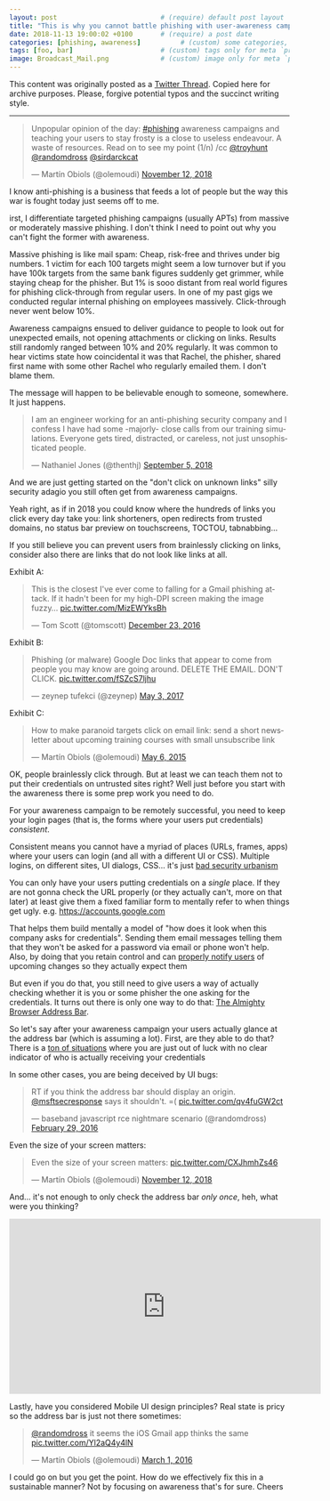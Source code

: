 ```yaml
---
layout: post                          # (require) default post layout
title: "This is why you cannot battle phishing with user-awareness campaigns"                   # (require) a string title
date: 2018-11-13 19:00:02 +0100       # (require) a post date
categories: [phishing, awareness]          # (custom) some categories, but makesure these categories already exists inside path of `category/`
tags: [foo, bar]                      # (custom) tags only for meta `property="article:tag"`
image: Broadcast_Mail.png             # (custom) image only for meta `property="og:image"`, save your image # inside path of `static/img/_posts`
---
```


This content was originally posted as a [Twitter Thread](https://twitter.com/olemoudi/status/1062127172629028864). Copied here for archive purposes. Please, forgive potential typos and the succinct writing style.

---

<blockquote class="twitter-tweet" data-lang="en"><p lang="en" dir="ltr">Unpopular opinion of the day: <a href="https://twitter.com/hashtag/phishing?src=hash&amp;ref_src=twsrc%5Etfw">#phishing</a> awareness campaigns and teaching your users to stay frosty is a close to useless endeavour. A waste of resources. Read on to see my point (1/n) /cc <a href="https://twitter.com/troyhunt?ref_src=twsrc%5Etfw">@troyhunt</a> <a href="https://twitter.com/randomdross?ref_src=twsrc%5Etfw">@randomdross</a> <a href="https://twitter.com/sirdarckcat?ref_src=twsrc%5Etfw">@sirdarckcat</a></p>&mdash; Martín Obiols (@olemoudi) <a href="https://twitter.com/olemoudi/status/1062127172629028864?ref_src=twsrc%5Etfw">November 12, 2018</a></blockquote>
<script async src="https://platform.twitter.com/widgets.js" charset="utf-8"></script>

I know anti-phishing is a business that feeds a lot of people but the way this war is fought today just seems off to me.

irst, I differentiate targeted phishing campaigns (usually APTs) from massive or moderately massive phishing. I don't think I need to point out why you can't fight the former with awareness.

Massive phishing is like mail spam: Cheap, risk-free and thrives under big numbers. 1 victim for each 100 targets might seem a low turnover but if you have 100k targets from the same bank figures suddenly get grimmer, while staying cheap for the phisher. But 1% is sooo distant from real world figures for phishing click-through from regular users. In one of my past gigs we conducted regular internal phishing on employees massively. Click-through never went below 10%.

Awareness campaigns ensued to deliver guidance to people to look out for unexpected emails, not opening attachments or clicking on links. Results still randomly ranged between 10% and 20% regularly. It was common to hear victims state how coincidental it was that Rachel, the phisher, shared first name with some other Rachel who regularly emailed them. I don't blame them.

The message will happen to be believable enough to someone, somewhere. It just happens.

<blockquote class="twitter-tweet" data-lang="en"><p lang="en" dir="ltr">I am an engineer working for an anti-phishing security company and I confess I have had some -majorly- close calls from our training simulations. Everyone gets tired, distracted, or careless, not just unsophisticated people.</p>&mdash; Nathaniel Jones (@thenthj) <a href="https://twitter.com/thenthj/status/1037474559849652225?ref_src=twsrc%5Etfw">September 5, 2018</a></blockquote>
<script async src="https://platform.twitter.com/widgets.js" charset="utf-8"></script>

And we are just getting started on the "don't click on unknown links" silly security adagio you still often get from awareness campaigns.

Yeah right, as if in 2018 you could know where the hundreds of links you click every day take you: link shorteners, open redirects from trusted domains, no status bar preview on touchscreens, TOCTOU, tabnabbing... 

If you still believe you can prevent users from brainlessly clicking on links, consider also there are links that do not look like links at all. 

Exhibit A: 

<blockquote class="twitter-tweet" data-lang="en"><p lang="en" dir="ltr">This is the closest I&#39;ve ever come to falling for a Gmail phishing attack. If it hadn&#39;t been for my high-DPI screen making the image fuzzy… <a href="https://t.co/MizEWYksBh">pic.twitter.com/MizEWYksBh</a></p>&mdash; Tom Scott (@tomscott) <a href="https://twitter.com/tomscott/status/812265182646927361?ref_src=twsrc%5Etfw">December 23, 2016</a></blockquote>
<script async src="https://platform.twitter.com/widgets.js" charset="utf-8"></script>



Exhibit B:

<blockquote class="twitter-tweet" data-lang="en"><p lang="en" dir="ltr">Phishing (or malware) Google Doc links that appear to come from people you may know are going around. DELETE THE EMAIL. DON&#39;T CLICK. <a href="https://t.co/fSZcS7ljhu">pic.twitter.com/fSZcS7ljhu</a></p>&mdash; zeynep tufekci (@zeynep) <a href="https://twitter.com/zeynep/status/859840026082988038?ref_src=twsrc%5Etfw">May 3, 2017</a></blockquote>
<script async src="https://platform.twitter.com/widgets.js" charset="utf-8"></script>



Exhibit C:

<blockquote class="twitter-tweet" data-lang="en"><p lang="en" dir="ltr">How to make paranoid targets click on email link: send a short newsletter about upcoming training courses with small unsubscribe link</p>&mdash; Martín Obiols (@olemoudi) <a href="https://twitter.com/olemoudi/status/595953316858884096?ref_src=twsrc%5Etfw">May 6, 2015</a></blockquote>
<script async src="https://platform.twitter.com/widgets.js" charset="utf-8"></script>


OK, people brainlessly click through. But at least we can teach them not to put their credentials on untrusted sites right? Well just before you start with the awareness there is some prep work you need to do. 

For your awareness campaign to be remotely successful, you need to keep your login pages (that is, the forms where your users put credentials) *consistent*.

Consistent means you cannot have a myriad of places (URLs, frames, apps) where your users can login (and all with a different UI or CSS). Multiple logins, on different sites, UI dialogs, CSS... it's just [bad security urbanism](https://krausefx.com/blog/ios-privacy-stealpassword-easily-get-the-users-apple-id-password-just-by-asking)

You can only have your users putting credentials on a *single* place. If they are not gonna check the URL properly (or they actually can't, more on that later) at least give them a fixed familiar form to mentally refer to when things get ugly. e.g. https://accounts.google.com

That helps them build mentally a model of "how does it look when this company asks for credentials". Sending them email messages telling them that they won't be asked for a password via email or phone won't help. Also, by doing that you retain control and can [properly notify users](https://gsuiteupdates.googleblog.com/2018/06/a-new-look-for-google-sign-in-screens.html) of upcoming changes so they actually expect them

But even if you do that, you still need to give users a way of actually checking whether it is you or some phisher the one asking for the credentials. It turns out there is only one way to do that: [The Almighty Browser Address Bar](https://lists.openwall.net/full-disclosure/2011/12/08/6).

So let's say after your awareness campaign your users actually glance at the address bar (which is assuming a lot). First, are they able to do that? There is a [ton of situations](https://insights.sei.cmu.edu/cert/2016/08/the-risks-of-google-sign-in-on-ios-devices.html) where you are just out of luck with no clear indicator of who is actually receiving your credentials

In some other cases, you are being deceived by UI bugs: 

<blockquote class="twitter-tweet" data-lang="en"><p lang="en" dir="ltr">RT if you think the address bar should display an origin.  <a href="https://twitter.com/msftsecresponse?ref_src=twsrc%5Etfw">@msftsecresponse</a> says it shouldn&#39;t.  =( <a href="https://t.co/qv4fuGW2ct">pic.twitter.com/qv4fuGW2ct</a></p>&mdash; baseband javascript rce nightmare scenario (@randomdross) <a href="https://twitter.com/randomdross/status/704366020610228225?ref_src=twsrc%5Etfw">February 29, 2016</a></blockquote>
<script async src="https://platform.twitter.com/widgets.js" charset="utf-8"></script>


Even the size of your screen matters:

<blockquote class="twitter-tweet" data-conversation="none" data-lang="en"><p lang="en" dir="ltr">Even the size of your screen matters: <a href="https://t.co/CXJhmhZs46">pic.twitter.com/CXJhmhZs46</a></p>&mdash; Martín Obiols (@olemoudi) <a href="https://twitter.com/olemoudi/status/1062127205797584896?ref_src=twsrc%5Etfw">November 12, 2018</a></blockquote>
<script async src="https://platform.twitter.com/widgets.js" charset="utf-8"></script>



And... it's not enough to only check the address bar *only once*, heh, what were you thinking?

<iframe width="560" height="315" src="https://www.youtube.com/embed/AXEXcV7m3ds" frameborder="0" allow="accelerometer; autoplay; encrypted-media; gyroscope; picture-in-picture" allowfullscreen></iframe>



Lastly, have you considered Mobile UI design principles? Real state is pricy so the address bar is just not there sometimes:

<blockquote class="twitter-tweet" data-conversation="none" data-lang="en"><p lang="en" dir="ltr"><a href="https://twitter.com/randomdross?ref_src=twsrc%5Etfw">@randomdross</a> it seems the iOS Gmail app thinks the same <a href="https://t.co/Yl2aQ4y4lN">pic.twitter.com/Yl2aQ4y4lN</a></p>&mdash; Martín Obiols (@olemoudi) <a href="https://twitter.com/olemoudi/status/704809052359016448?ref_src=twsrc%5Etfw">March 1, 2016</a></blockquote>
<script async src="https://platform.twitter.com/widgets.js" charset="utf-8"></script>

I could go on but you get the point. How do we effectively fix this in a sustainable manner? Not by focusing on awareness that's for sure. Cheers





